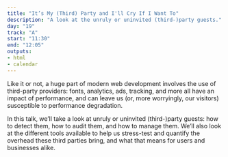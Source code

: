 ```yaml
---
title: "It’s My (Third) Party and I'll Cry If I Want To"
description: "A look at the unruly or uninvited (third-)party guests."
day: "19"
track: "A"
start: "11:30"
end: "12:05"
outputs:
- html
- calendar
---
```


Like it or not, a huge part of modern web development involves the use of third-party providers: fonts, analytics, ads, tracking, and more all have an impact of performance, and can leave us (or, more worryingly, our visitors) susceptible to performance degradation.

In this talk, we’ll take a look at unruly or uninvited (third-)party guests: how to detect them, how to audit them, and how to manage them. We’ll also look at the different tools available to help us stress-test and quantify the overhead these third parties bring, and what that means for users and businesses alike.